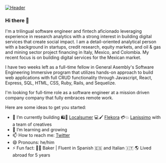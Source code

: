 [![Header](https://media-exp1.licdn.com/dms/image/C4E16AQEXibX7-blpxw/profile-displaybackgroundimage-shrink_350_1400/0/1588017759908?e=1625097600&v=beta&t=-TG-6e55YRj2S4rgwKSJD4otk5n0yCoUJMLsJVMGw60 "Header")](https://www.linkedin.com/in/willbenedict/)

### Hi there 👋
I'm a trilingual software engineer and fintech aficionado leveraging experience in research analytics with a strong interest in building digital services that create social impact. I am a detail-oriented analytical person with a background in startups, credit research, equity markets, and oil & gas and mining sector project financing in Italy, Mexico, and Colombia. My recent focus is on building digital services for the Mexican market.

I have two weeks left as a full-time fellow in General Asembly's Software Engineering Immersive program that utilizes hands-on approach to build web applications with full CRUD functionality through Javascript, React, Express, SQL, HTML, CSS, Ruby, Rails, and Sequelize. 

I'm looking for full-time role as a software engineer at a mission driven company company that fully embraces remote work. 

Here are some ideas to get you started:

- 🔭 I’m currently building 🛍️🛒 [Localsumer](https://www.localsumer.com/) 💻🖌️ [Flekora](https://weareflekora.com/) 💳💥 [Lanissimo](https://lanissimo.com/) with a team of creatives
- 🌱 I’m learning and growing
- 📫 How to reach me: [Twitter](https://twitter.com/WILLBENEDICT)
- 😄 Pronouns: he/him
- ⚡ Fun fact: 🥐🍞 Baker | Fluent in Spanish 🇪🇸 and Italian 🇮🇹 🌎 Lived abroad for 5 years 
<!--- 
- 👯 I’m looking to collaborate on ...
- 🤔 I’m looking for help with ...
- 💬 Ask me about ...
--->
